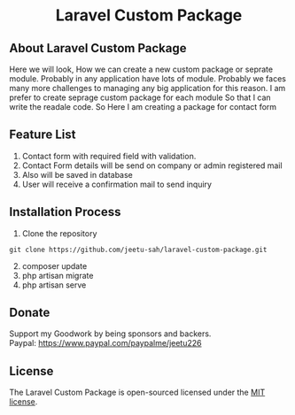 <h1 align="center">Laravel Custom Package</h1>


## About Laravel Custom Package

Here we will look, How we can create a new custom package or seprate module. Probably in any application have lots of module. Probably we faces many more challenges to managing any big application for this reason. I am prefer to create seprage custom package for each module So that I can write the readale code.  So Here I am creating a package for contact form 

## Feature List
   1. Contact form with required field with validation. <br />
   2. Contact Form details will be send on company or admin registered mail
   3. Also will be saved in database
   4. User will receive a confirmation mail to send inquiry


## Installation Process
   1. Clone the repository
     
    git clone https://github.com/jeetu-sah/laravel-custom-package.git
    
   2. composer update
   3. php artisan migrate
   4. php artisan serve

## Donate
Support my Goodwork by being sponsors and backers. <br />
Paypal: https://www.paypal.com/paypalme/jeetu226

## License

The Laravel Custom Package is open-sourced  licensed under the [MIT license](https://opensource.org/licenses/MIT).

